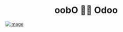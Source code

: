 <h1 align="center">oobO 🏳️‍🌈 Odoo</h1>

[![image](https://github.com/itpp-labs/VooDoo/assets/186131/3af79323-8d95-4313-9199-9cfa4b9f0f36)](https://pull.git.ci/process/itpp-labs/VooDoo)

